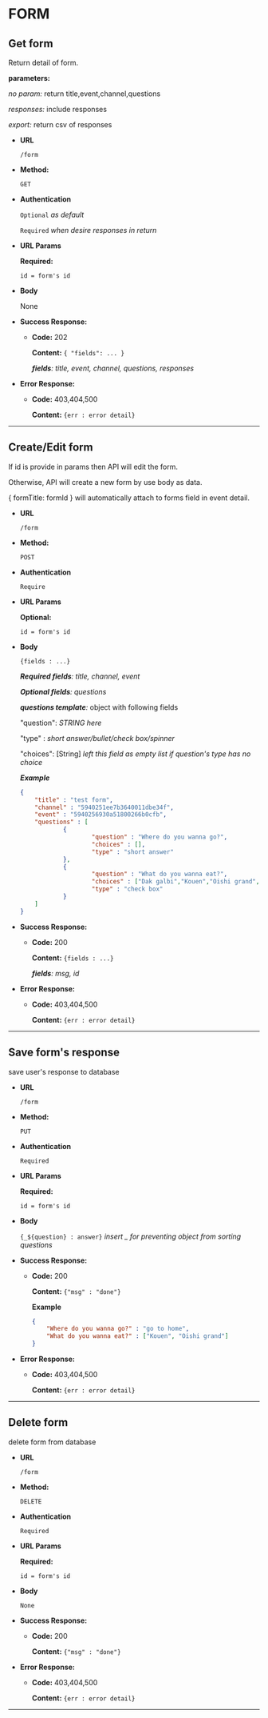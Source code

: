 # **FORM**


## Get form

Return detail of form.

**parameters:**

*no param:* return title,event,channel,questions

*responses:* include responses

*export:* return csv of responses



* **URL**

  `/form`

* **Method:**

  `GET`

* **Authentication**
    
    `Optional` *as default*

    `Required` *when desire responses in return*

*  **URL Params**

   **Required:**

    `id = form's id`

* **Body**

    None

* **Success Response:**

  * **Code:** 202

    **Content:** `{ "fields": ... }`
    
    *__fields__: title, event, channel, questions, responses*

* **Error Response:**

  * **Code:** 403,404,500

    **Content:** `{err : error detail}`
---



## Create/Edit form  

If id is provide in params then API will edit the form.

Otherwise, API will create a new form by use body as data.

{ formTitle: formId } will automatically attach to forms field in event detail.


* **URL**

  `/form`

* **Method:**

  `POST`

* **Authentication**

    `Require`

*  **URL Params**

    **Optional:**

    `id = form's id`
    
* **Body**

    `{fields : ...}`
	
	*__Required fields__: title, channel, event*
	
	*__Optional fields__: questions*

	*__questions template__:* object with following fields

    "question": *STRING here*

    "type" : *short answer/bullet/check box/spinner*

    "choices": [String]  *left this field as empty list if question's type has no choice*
    
    *__Example__*
    ```JSON
    {
        "title" : "test form",
        "channel" : "5940251ee7b3640011dbe34f",
        "event" : "5940256930a51800266b0cfb",
        "questions" : [
                {
                        "question" : "Where do you wanna go?",
                        "choices" : [],
                        "type" : "short answer"
                },
                {
                        "question" : "What do you wanna eat?",
                        "choices" : ["Dak galbi","Kouen","Oishi grand","KFC","BBQ plaza"],
                        "type" : "check box"
                }
        ]
    }
    ```
	
* **Success Response:**

  * **Code:** 200

    **Content:** `{fields : ...}`

    *__fields__: msg, id*

* **Error Response:**

  * **Code:** 403,404,500

    **Content:** `{err : error detail}`

---

## Save form's response

 save user's response to database

* **URL**

  `/form`

* **Method:**

  `PUT`

* **Authentication**

    `Required`

*  **URL Params**

   **Required:**

    `id = form's id`

* **Body**

  `{_${question} : answer}` *insert _ for preventing object from sorting questions*

* **Success Response:**

  * **Code:** 200

    **Content:** `{"msg" : "done"}`

	**Example**
	```JSON
	{
		"Where do you wanna go?" : "go to home",
		"What do you wanna eat?" : ["Kouen", "Oishi grand"]
	}
	```
	
* **Error Response:**

  * **Code:** 403,404,500

    **Content:** `{err : error detail}`
	

---

## Delete form

 delete form from database

* **URL**

  `/form`

* **Method:**

  `DELETE`

* **Authentication**

    `Required`

*  **URL Params**

   **Required:**

    `id = form's id`

* **Body**

  `None`

* **Success Response:**

  * **Code:** 200

    **Content:** `{"msg" : "done"}`


* **Error Response:**

  * **Code:** 403,404,500

    **Content:** `{err : error detail}`
---

